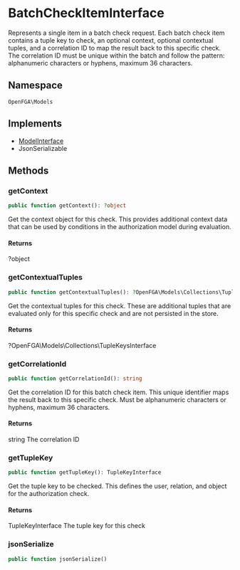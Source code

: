 # BatchCheckItemInterface

Represents a single item in a batch check request. Each batch check item contains a tuple key to check, an optional context, optional contextual tuples, and a correlation ID to map the result back to this specific check. The correlation ID must be unique within the batch and follow the pattern: alphanumeric characters or hyphens, maximum 36 characters.

## Namespace
`OpenFGA\Models`

## Implements
* [ModelInterface](ModelInterface.md)
* JsonSerializable



## Methods
### getContext


```php
public function getContext(): ?object
```

Get the context object for this check. This provides additional context data that can be used by conditions in the authorization model during evaluation.


#### Returns
?object

### getContextualTuples


```php
public function getContextualTuples(): ?OpenFGA\Models\Collections\TupleKeysInterface
```

Get the contextual tuples for this check. These are additional tuples that are evaluated only for this specific check and are not persisted in the store.


#### Returns
?OpenFGA\Models\Collections\TupleKeysInterface

### getCorrelationId


```php
public function getCorrelationId(): string
```

Get the correlation ID for this batch check item. This unique identifier maps the result back to this specific check. Must be alphanumeric characters or hyphens, maximum 36 characters.


#### Returns
string
 The correlation ID

### getTupleKey


```php
public function getTupleKey(): TupleKeyInterface
```

Get the tuple key to be checked. This defines the user, relation, and object for the authorization check.


#### Returns
TupleKeyInterface
 The tuple key for this check

### jsonSerialize


```php
public function jsonSerialize()
```





